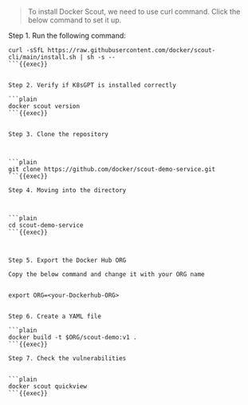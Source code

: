 > To install Docker Scout, we need to use curl command.
> Click the below command to set it up.
> 

Step 1. Run the following command:

```plain
curl -sSfL https://raw.githubusercontent.com/docker/scout-cli/main/install.sh | sh -s --
```{{exec}}


Step 2. Verify if K8sGPT is installed correctly

```plain
docker scout version
```{{exec}}


Step 3. Clone the repository



```plain
git clone https://github.com/docker/scout-demo-service.git
```{{exec}}

Step 4. Moving into the directory



```plain
cd scout-demo-service
```{{exec}}



Step 5. Export the Docker Hub ORG

Copy the below command and change it with your ORG name


export ORG=<your-Dockerhub-ORG>


Step 6. Create a YAML file

```plain
docker build -t $ORG/scout-demo:v1 .
```{{exec}}

Step 7. Check the vulnerabilities


```plain
docker scout quickview
```{{exec}}


